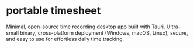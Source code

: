 # portable timesheet
Minimal, open-source time recording desktop app built with Tauri. Ultra-small binary, cross-platform deployment (Windows, macOS, Linux), secure, and easy to use for effortless daily time tracking.
